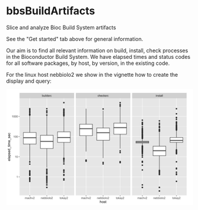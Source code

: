# bbsBuildArtifacts

Slice and analyze Bioc Build System artifacts

See the "Get started" tab above for general information.

Our aim is to find all relevant information on build,
install, check processes in the Bioconductor Build System.
We have elapsed times and status codes for all software
packages, by host, by version, in the existing code.

For the linux host nebbiolo2 we show in the vignette
how to create the display and query:

<img src="man/figures/boxes.png"/>
